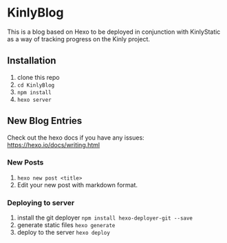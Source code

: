 # KinlyBlog

This is a blog based on Hexo to be deployed in conjunction with KinlyStatic as a way of tracking progress on the Kinly project.

## Installation

1. clone this repo
2. ```cd KinlyBlog```
3. ```npm install```
4. ```hexo server```

## New Blog Entries

Check out the hexo docs if you have any issues:
https://hexo.io/docs/writing.html

### New Posts
1. ```hexo new post <title>```
2. Edit your new post with markdown format.

### Deploying to server
1. install the git deployer ```npm install hexo-deployer-git --save```
2. generate static files ```hexo generate```
3. deploy to the server ```hexo deploy```
